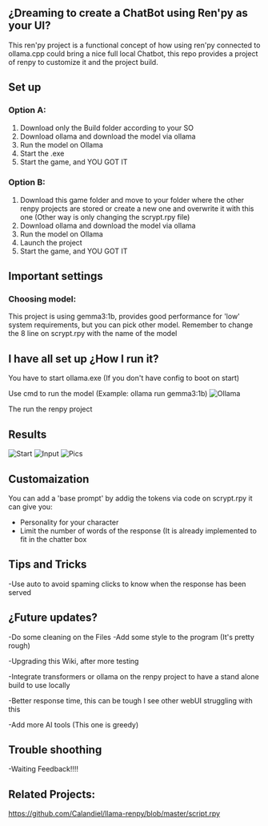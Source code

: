 ## ¿Dreaming to create a ChatBot using Ren'py as your UI?

This ren'py project is a functional concept of how using ren'py connected to ollama.cpp could bring a nice full local Chatbot, this repo provides a project of renpy to customize it and the project build.

##  Set up

###  Option A:
1. Download only the  Build folder according to your SO
2. Download ollama and download the model via ollama
3. Run the model on Ollama 
4. Start the .exe
5. Start the game, and YOU GOT IT

### Option B:
1. Download this game folder and move to your folder where the other renpy projects are stored or create a new one and overwrite it with this one (Other way is only changing the scrypt.rpy file)
2. Download ollama and download the model via ollama
3. Run the model on Ollama 
4. Launch the project
5. Start the game, and YOU GOT IT
## Important settings

### Choosing model: 

This project is using  gemma3:1b, provides good performance for 'low' system requirements, but you can pick other model. Remember to change the 8 line on scrypt.rpy with the name of the model


## I have all set up ¿How I run it?

You have to start ollama.exe (If you don't have config to boot on start)

Use cmd to run the model (Example: ollama run gemma3:1b)
![Ollama](pics/ollama.jpg)

The run the renpy project

## Results

![Start](pics/start.jpg)
![Input](pics/input.jpg)
![Pics](pics/output.jpg)




## Customaization 

You can add a 'base prompt' by addig the tokens via code on scrypt.rpy it can give you:
* Personality for your character
* Limit the number of words of the response (It is already implemented to fit in the chatter box

## Tips and Tricks

-Use auto to avoid spaming clicks to know when the response has been served


## ¿Future updates?
-Do some cleaning on the Files
-Add some style to the program (It's pretty rough)

-Upgrading this Wiki, after more testing

-Integrate transformers or ollama on the renpy project to have a stand alone build to use locally

-Better response time, this can be tough I see other webUI struggling with this

-Add more AI tools (This one is greedy)

## Trouble shoothing

-Waiting Feedback!!!!


##  Related Projects:

https://github.com/Calandiel/llama-renpy/blob/master/script.rpy


